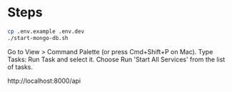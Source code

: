 # Steps

```bash
cp .env.example .env.dev
./start-mongo-db.sh
```

Go to View > Command Palette (or press Cmd+Shift+P on Mac).
Type Tasks: Run Task and select it.
Choose Run 'Start All Services' from the list of tasks.

http://localhost:8000/api
